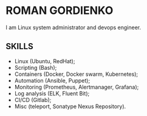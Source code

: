 # ROMAN GORDIENKO
I am Linux system administrator and devops engineer. 

## SKILLS
- Linux (Ubuntu, RedHat);
- Scripting (Bash);
- Containers (Docker, Docker swarm, Kubernetes);
- Automation (Ansible, Puppet);
- Monitoring (Prometheus, Alertmanager, Grafana);
- Log analysis (ELK, Fluent Bit);
- CI/CD (Gitlab);
- Misc (teleport, Sonatype Nexus Repository).
